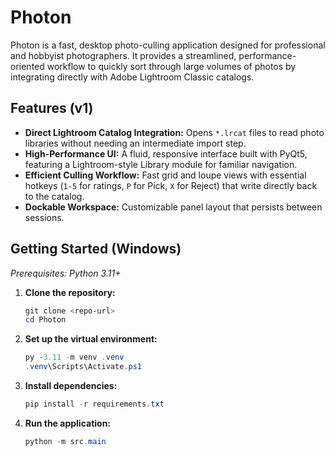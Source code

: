 # Photon

Photon is a fast, desktop photo-culling application designed for professional and hobbyist photographers. It provides a streamlined, performance-oriented workflow to quickly sort through large volumes of photos by integrating directly with Adobe Lightroom Classic catalogs.

## Features (v1)

*   **Direct Lightroom Catalog Integration:** Opens `*.lrcat` files to read photo libraries without needing an intermediate import step.
*   **High-Performance UI:** A fluid, responsive interface built with PyQt5, featuring a Lightroom-style Library module for familiar navigation.
*   **Efficient Culling Workflow:** Fast grid and loupe views with essential hotkeys (`1-5` for ratings, `P` for Pick, `X` for Reject) that write directly back to the catalog.
*   **Dockable Workspace:** Customizable panel layout that persists between sessions.

## Getting Started (Windows)

*Prerequisites: Python 3.11+*

1.  **Clone the repository:**
    ```powershell
    git clone <repo-url>
    cd Photon
    ```

2.  **Set up the virtual environment:**
    ```powershell
    py -3.11 -m venv .venv
    .venv\Scripts\Activate.ps1
    ```

3.  **Install dependencies:**
    ```powershell
    pip install -r requirements.txt
    ```

4.  **Run the application:**
    ```powershell
    python -m src.main
    ```
